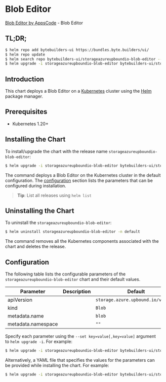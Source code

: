 # Blob Editor

[Blob Editor by AppsCode](https://byte.builders) - Blob Editor

## TL;DR;

```bash
$ helm repo add bytebuilders-ui https://bundles.byte.builders/ui/
$ helm repo update
$ helm search repo bytebuilders-ui/storageazureupboundio-blob-editor --version=v0.4.18
$ helm upgrade -i storageazureupboundio-blob-editor bytebuilders-ui/storageazureupboundio-blob-editor -n default --create-namespace --version=v0.4.18
```

## Introduction

This chart deploys a Blob Editor on a [Kubernetes](http://kubernetes.io) cluster using the [Helm](https://helm.sh) package manager.

## Prerequisites

- Kubernetes 1.20+

## Installing the Chart

To install/upgrade the chart with the release name `storageazureupboundio-blob-editor`:

```bash
$ helm upgrade -i storageazureupboundio-blob-editor bytebuilders-ui/storageazureupboundio-blob-editor -n default --create-namespace --version=v0.4.18
```

The command deploys a Blob Editor on the Kubernetes cluster in the default configuration. The [configuration](#configuration) section lists the parameters that can be configured during installation.

> **Tip**: List all releases using `helm list`

## Uninstalling the Chart

To uninstall the `storageazureupboundio-blob-editor`:

```bash
$ helm uninstall storageazureupboundio-blob-editor -n default
```

The command removes all the Kubernetes components associated with the chart and deletes the release.

## Configuration

The following table lists the configurable parameters of the `storageazureupboundio-blob-editor` chart and their default values.

|     Parameter      | Description |                    Default                    |
|--------------------|-------------|-----------------------------------------------|
| apiVersion         |             | <code>storage.azure.upbound.io/v1beta1</code> |
| kind               |             | <code>Blob</code>                             |
| metadata.name      |             | <code>blob</code>                             |
| metadata.namespace |             | <code>""</code>                               |


Specify each parameter using the `--set key=value[,key=value]` argument to `helm upgrade -i`. For example:

```bash
$ helm upgrade -i storageazureupboundio-blob-editor bytebuilders-ui/storageazureupboundio-blob-editor -n default --create-namespace --version=v0.4.18 --set apiVersion=storage.azure.upbound.io/v1beta1
```

Alternatively, a YAML file that specifies the values for the parameters can be provided while
installing the chart. For example:

```bash
$ helm upgrade -i storageazureupboundio-blob-editor bytebuilders-ui/storageazureupboundio-blob-editor -n default --create-namespace --version=v0.4.18 --values values.yaml
```
